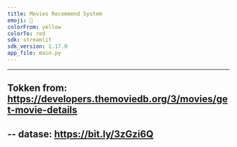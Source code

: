 ```yaml
---
title: Movies Recommend System
emoji: 🎦
colorFrom: yellow
colorTo: red
sdk: streamlit
sdk_version: 1.17.0
app_file: main.py
---
```


---
Tokken from: https://developers.themoviedb.org/3/movies/get-movie-details
---

--
datase: https://bit.ly/3zGzi6Q
--

